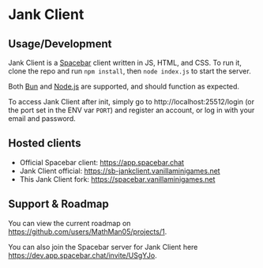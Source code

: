 # Jank Client

## Usage/Development

Jank Client is a [Spacebar](https://spacebar.chat) client written in JS, HTML, and CSS.
To run it, clone the repo and run `npm install`, then `node index.js` to start the server.

Both [Bun](https://bun.sh) and [Node.js](https://nodejs.org) are supported, and should function as expected.

To access Jank Client after init, simply go to http://localhost:25512/login (or the port set in the ENV var `PORT`)
and register an account, or log in with your email and password.

## Hosted clients

- Official Spacebar client: https://app.spacebar.chat
- Jank Client official: https://sb-jankclient.vanillaminigames.net
- This Jank Client fork: https://spacebar.vanillaminigames.net

## Support & Roadmap

You can view the current roadmap on https://github.com/users/MathMan05/projects/1.

You can also join the Spacebar server for Jank Client here https://dev.app.spacebar.chat/invite/USgYJo.

